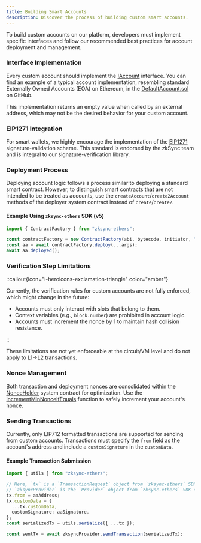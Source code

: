 ```yaml
---
title: Building Smart Accounts
description: Discover the process of building custom smart accounts.
---
```


To build custom accounts on our platform, developers must implement specific
interfaces and follow our recommended best practices for account deployment and management.

### Interface Implementation

Every custom account should implement the [IAccount](design#iaccount-interface)
interface. You can find an example of a typical account implementation, resembling
standard Externally Owned Accounts (EOA) on Ethereum, in the
[DefaultAccount.sol](https://github.com/matter-labs/era-contracts/blob/main/system-contracts/contracts/DefaultAccount.sol) on GitHub.

This implementation returns an empty value when called by an external address, which may not be the desired behavior for your custom account.

### EIP1271 Integration

For smart wallets, we highly encourage the implementation of the [EIP1271](https://eips.ethereum.org/EIPS/eip-1271) signature-validation scheme.
This standard is endorsed by the zkSync team and is integral to our signature-verification library.

### Deployment Process

Deploying account logic follows a process similar to deploying a standard smart
contract. However, to distinguish smart contracts that are not intended to be
treated as accounts, use the `createAccount`/`create2Account` methods of the
deployer system contract instead of `create`/`create2`.

#### Example Using `zksync-ethers` SDK (v5)

```ts
import { ContractFactory } from "zksync-ethers";

const contractFactory = new ContractFactory(abi, bytecode, initiator, "createAccount");
const aa = await contractFactory.deploy(...args);
await aa.deployed();
```

### Verification Step Limitations

::callout{icon="i-heroicons-exclamation-triangle" color="amber"}

Currently, the verification rules for custom accounts are not fully enforced, which might change in the future:

- Accounts must only interact with slots that belong to them.
- Context variables (e.g., `block.number`) are prohibited in account logic.
- Accounts must increment the nonce by 1 to maintain hash collision resistance.

::

These limitations are not yet enforceable at the circuit/VM level and do not apply to L1->L2 transactions.

### Nonce Management

Both transaction and deployment nonces are consolidated within the
[NonceHolder](/build/developer-reference/era-contracts/system-contracts#nonceholder) system contract for optimization.
Use the [incrementMinNonceIfEquals](https://github.com/matter-labs/era-contracts/blob/6250292a98179cd442516f130540d6f862c06a16/system-contracts/contracts/NonceHolder.sol#L110)
function to safely increment your account's nonce.

### Sending Transactions

Currently, only EIP712 formatted transactions are supported for sending from custom
accounts. Transactions must specify the `from` field as the account's address and
include a `customSignature` in the `customData`.

#### Example Transaction Submission

```ts
import { utils } from "zksync-ethers";

// Here, `tx` is a `TransactionRequest` object from `zksync-ethers` SDK.
// `zksyncProvider` is the `Provider` object from `zksync-ethers` SDK connected to the ZKSync network.
tx.from = aaAddress;
tx.customData = {
  ...tx.customData,
  customSignature: aaSignature,
};
const serializedTx = utils.serialize({ ...tx });

const sentTx = await zksyncProvider.sendTransaction(serializedTx);
```
